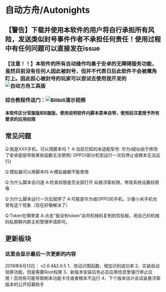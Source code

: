 # 自动方舟/Autonights
## 【警告】下载并使用本软件的用户将自行承担所有风险，发送类似封号事件作者不承担任何责任！使用过程中有任何问题可以直接发在issue
### 【注意！！】本软件的所有自动操作均基于安卓的无障碍服务功能，虽然目前没有任何人因此被封号，但并不代表日后此软件不会被鹰角盯上。因此担心被封号的玩家可以尝试去使用我开发的![自动方舟工具版](github.com/ParticleG/AutonightsToolbox)
### 综合教程传送门：![Bilibili演示视频](b23.tv/av61367241)
#### 本软件区分官服版和B服版，使用说明软件内脚本菜单自带，使用前注意授予所有要求的应用权限

## 常见问题
Q:我是XXX手机，可以用脚本吗？
A:当前已知的未适配型号:
华为(疑似由于修改了安卓底层导致某些函数无法使用)
OPPO(部分机型运行一次后停止或根本无法运行)

Q:模拟器可以用脚本吗
A:模拟器都不能使用

Q:为什么脚本会闪退
A:检查权限是否全部打开 如悬浮窗权限，修改系统设置权限等

Q:为什么脚本运行一次后就停了
A:可能是华为或OPPO的手机，少量小米手机也曾有这个现象（现在好像解决了）

Q:Token在哪里拿
A:点击“我没有token”会将机械码复制到剪贴板，用自己的机械码私聊群内群主和管理申请即可。

## 更新板块
### 这里会显示最后一次更新的内容
2019年8月13日：
v2.6.4&2.6.5
1、改动识图函数，增加识别成功率
2、实装自动锁屏功能，但是需要Root权限
3、新版本安装后务必去应用信息里强行停止应用！否则有可能导致刷本功能卡住或者根本不运行
4、下个版本估计会试装悬浮窗版本的公开招募助手
